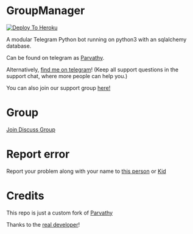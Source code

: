 

# GroupManager

[![Deploy To Heroku](https://www.herokucdn.com/deploy/button.svg)](https://dashboard.heroku.com/new?template=https%3A%2F%2Fgithub.com%2Fbhagath89%2Fparvathy)

A modular Telegram Python bot running on python3 with an sqlalchemy database.

Can be found on telegram as [Parvathy](https://t.me/midukki_robot).

Alternatively, [find me on telegram](https://t.me/FlyingKILI)! (Keep all support questions in the support chat, where more people can help you.)

You can also join our support group [here!](https://t.me/NoobieHub)

# Group
[Join Discuss Group](https://t.me/giveaways_24hrs)

# Report error
Report your problem along with your name to [this person](https://t.me/zeus_of_telegramx) or [Kid](https://t.me/kid_of_telegram)

# Credits
This repo is just a custom fork of [Parvathy](https://gitlab.com/bhagath89/OSS/parvathy)

Thanks to the [real developer](https://t.me/FlyingKILI)!
